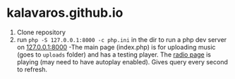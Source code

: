 # kalavaros.github.io
1. Clone repository
2. run `php -S 127.0.0.1:8000 -c php.ini` in the dir to run a php dev server on [127.0.0.1:8000](127.0.0.1:8000)
-The main page (index.php) is for uploading music (goes to `uploads` folder) and has a testing player. The [radio page](127.0.0.1:8000/radio.php) is playing (may need to have autoplay enabled). Gives query every second to refresh.


